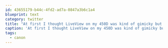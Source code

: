 ```yaml
---
id: 43655179-b44c-4fd2-ad7a-0847a3b6c1a4
blueprint: text
category: twitter
title: "At first I thought LiveView on my 450D was kind of gimicky but it's actually kind of useful in certain cases. E.g. live histograms #canon"
caption: 'At first I thought LiveView on my 450D was kind of gimicky but it''s actually kind of useful in certain cases. E.g. live histograms <span class="hashtag hashtag_local">#<a href="http://tweettemp.darylchymko.ca/?tag=canon">canon</a>'
tags:
  - canon
---
```

